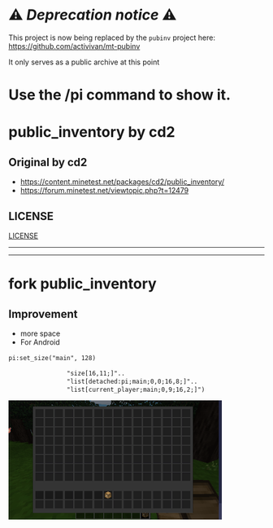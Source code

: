 # :warning: *Deprecation notice* :warning:

This project is now being replaced by the `pubinv` project here: https://github.com/activivan/mt-pubinv

It only serves as a public archive at this point

# Use the /pi command to show it.
# public_inventory by cd2
## Original by cd2
* https://content.minetest.net/packages/cd2/public_inventory/
* https://forum.minetest.net/viewtopic.php?t=12479

## LICENSE
[LICENSE](/LICENSE)


---
---

# fork public_inventory 
## Improvement
* more space
* For Android
```
pi:set_size("main", 128)
```

```
				"size[16,11;]"..
				"list[detached:pi;main;0,0;16,8;]"..
				"list[current_player;main;0,9;16,2;]")
```

![](/screenshot.png)
